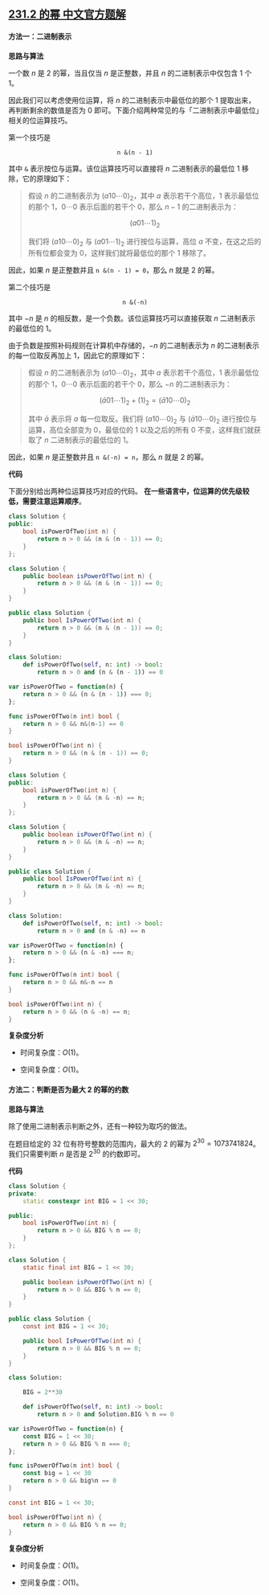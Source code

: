 ## [231.2 的幂 中文官方题解](https://leetcode.cn/problems/power-of-two/solutions/100000/2de-mi-by-leetcode-solution-rny3)
#### 方法一：二进制表示

**思路与算法**

一个数 $n$ 是 $2$ 的幂，当且仅当 $n$ 是正整数，并且 $n$ 的二进制表示中仅包含 $1$ 个 $1$。

因此我们可以考虑使用位运算，将 $n$ 的二进制表示中最低位的那个 $1$ 提取出来，再判断剩余的数值是否为 $0$ 即可。下面介绍两种常见的与「二进制表示中最低位」相关的位运算技巧。

第一个技巧是

$$
\texttt{n \& (n - 1)}
$$

其中 $\texttt{\&}$ 表示按位与运算。该位运算技巧可以直接将 $n$ 二进制表示的最低位 $1$ 移除，它的原理如下：

> 假设 $n$ 的二进制表示为 $(a 10\cdots 0)_2$，其中 $a$ 表示若干个高位，$1$ 表示最低位的那个 $1$，$0\cdots 0$ 表示后面的若干个 $0$，那么 $n-1$ 的二进制表示为：
>
> $$
> (a 01\cdots1)_2
> $$
>
> 我们将 $(a 10\cdots 0)_2$ 与 $(a 01\cdots1)_2$ 进行按位与运算，高位 $a$ 不变，在这之后的所有位都会变为 $0$，这样我们就将最低位的那个 $1$ 移除了。

因此，如果 $n$ 是正整数并且 $\texttt{n \& (n - 1) = 0}$，那么 $n$ 就是 $2$ 的幂。

第二个技巧是

$$
\texttt{n \& (-n)}
$$

其中 $-n$ 是 $n$ 的相反数，是一个负数。该位运算技巧可以直接获取 $n$ 二进制表示的最低位的 $1$。

由于负数是按照补码规则在计算机中存储的，$-n$ 的二进制表示为 $n$ 的二进制表示的每一位取反再加上 $1$，因此它的原理如下：

> 假设 $n$ 的二进制表示为 $(a 10\cdots 0)_2$，其中 $a$ 表示若干个高位，$1$ 表示最低位的那个 $1$，$0\cdots 0$ 表示后面的若干个 $0$，那么 $-n$ 的二进制表示为：
>
> $$
> (\bar{a} 01\cdots1)_2 + (1)_2 = (\bar{a} 10\cdots0)_2
> $$
>
> 其中 $\bar{a}$ 表示将 $a$ 每一位取反。我们将 $(a 10\cdots 0)_2$ 与 $(\bar{a} 10\cdots0)_2$ 进行按位与运算，高位全部变为 $0$，最低位的 $1$ 以及之后的所有 $0$ 不变，这样我们就获取了 $n$ 二进制表示的最低位的 $1$。

因此，如果 $n$ 是正整数并且 $\texttt{n \& (-n) = n}$，那么 $n$ 就是 $2$ 的幂。

**代码**

下面分别给出两种位运算技巧对应的代码。
**在一些语言中，位运算的优先级较低，需要注意运算顺序**。

```C++ [sol11-C++]
class Solution {
public:
    bool isPowerOfTwo(int n) {
        return n > 0 && (n & (n - 1)) == 0;
    }
};
```

```Java [sol11-Java]
class Solution {
    public boolean isPowerOfTwo(int n) {
        return n > 0 && (n & (n - 1)) == 0;
    }
}
```

```C# [sol11-C#]
public class Solution {
    public bool IsPowerOfTwo(int n) {
        return n > 0 && (n & (n - 1)) == 0;
    }
}
```

```Python [sol11-Python3]
class Solution:
    def isPowerOfTwo(self, n: int) -> bool:
        return n > 0 and (n & (n - 1)) == 0
```

```JavaScript [sol11-JavaScript]
var isPowerOfTwo = function(n) {
    return n > 0 && (n & (n - 1)) === 0;
};
```

```go [sol11-Golang]
func isPowerOfTwo(n int) bool {
    return n > 0 && n&(n-1) == 0
}
```

```C [sol11-C]
bool isPowerOfTwo(int n) {
    return n > 0 && (n & (n - 1)) == 0;
}
```

```C++ [sol12-C++]
class Solution {
public:
    bool isPowerOfTwo(int n) {
        return n > 0 && (n & -n) == n;
    }
};
```

```Java [sol12-Java]
class Solution {
    public boolean isPowerOfTwo(int n) {
        return n > 0 && (n & -n) == n;
    }
}
```

```C# [sol12-C#]
public class Solution {
    public bool IsPowerOfTwo(int n) {
        return n > 0 && (n & -n) == n;
    }
}
```

```Python [sol12-Python3]
class Solution:
    def isPowerOfTwo(self, n: int) -> bool:
        return n > 0 and (n & -n) == n
```

```JavaScript [sol12-JavaScript]
var isPowerOfTwo = function(n) {
    return n > 0 && (n & -n) === n;
};
```

```go [sol12-Golang]
func isPowerOfTwo(n int) bool {
    return n > 0 && n&-n == n
}
```

```C [sol12-C]
bool isPowerOfTwo(int n) {
    return n > 0 && (n & -n) == n;
}
```

**复杂度分析**

- 时间复杂度：$O(1)$。

- 空间复杂度：$O(1)$。

#### 方法二：判断是否为最大 $2$ 的幂的约数

**思路与算法**

除了使用二进制表示判断之外，还有一种较为取巧的做法。

在题目给定的 $32$ 位有符号整数的范围内，最大的 $2$ 的幂为 $2^{30} = 1073741824$。我们只需要判断 $n$ 是否是 $2^{30}$ 的约数即可。

**代码**

```C++ [sol2-C++]
class Solution {
private:
    static constexpr int BIG = 1 << 30;

public:
    bool isPowerOfTwo(int n) {
        return n > 0 && BIG % n == 0;
    }
};
```

```Java [sol2-Java]
class Solution {
    static final int BIG = 1 << 30;

    public boolean isPowerOfTwo(int n) {
        return n > 0 && BIG % n == 0;
    }
}
```

```C# [sol2-C#]
public class Solution {
    const int BIG = 1 << 30;

    public bool IsPowerOfTwo(int n) {
        return n > 0 && BIG % n == 0;
    }
}
```

```Python [sol2-Python3]
class Solution:

    BIG = 2**30

    def isPowerOfTwo(self, n: int) -> bool:
        return n > 0 and Solution.BIG % n == 0
```

```JavaScript [sol2-JavaScript]
var isPowerOfTwo = function(n) {
    const BIG = 1 << 30;
    return n > 0 && BIG % n === 0;
};
```

```go [sol2-Golang]
func isPowerOfTwo(n int) bool {
    const big = 1 << 30
    return n > 0 && big%n == 0
}
```

```C [sol2-C]
const int BIG = 1 << 30;

bool isPowerOfTwo(int n) {
    return n > 0 && BIG % n == 0;
}
```

**复杂度分析**

- 时间复杂度：$O(1)$。

- 空间复杂度：$O(1)$。

